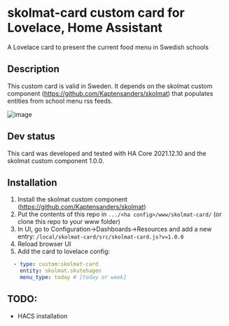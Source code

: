 # skolmat-card custom card for Lovelace, Home Assistant 
A Lovelace card to present the current food menu in Swedish schools

## Description
This custom card is valid in Sweden. It depends on the skolmat custom component (https://github.com/Kaptensanders/skolmat) that populates entities from school menu rss feeds.

![image](https://user-images.githubusercontent.com/24979195/154963878-013bb9c0-80df-4449-9a8e-dc54ef0a3271.png)

## Dev status
This card was developed and tested with HA Core 2021.12.10 and the skolmat custom component 1.0.0. 

## Installation
1. Install the skolmat custom component (https://github.com/Kaptensanders/skolmat)
2. Put the contents of this repo in `.../<ha config>/www/skolmat-card/` (or clone this repo to your www folder)
3. In UI, go to Configuration->Dashboards->Resources and add a new entry:
   `/local/skolmat-card/src/skolmat-card.js?v=1.0.0`
4. Reload browser UI
5. Add the card to lovelace config:
```yaml
  - type: custom:skolmat-card
    entity: skolmat.skutehagen
    menu_type: today # [today or week]
```
  
## TODO:
* HACS installation 

  
